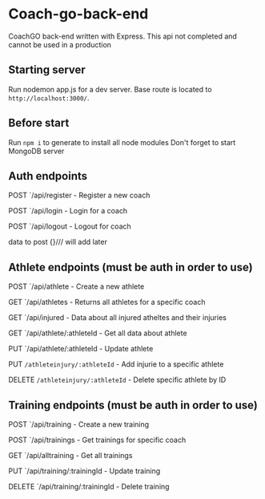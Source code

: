 # Coach-go-back-end
CoachGO back-end written with Express. This api not completed and cannot be used in a production

## Starting  server

Run nodemon app.js for a dev server. Base route is located to `http://localhost:3000/`. 

## Before start

Run `npm i` to generate to install all node modules
Don't forget to start MongoDB server

## Auth endpoints 

POST `/api/register - Register a new coach

POST `/api/login - Login for a coach

POST `/api/logout - Logout for coach

 data to post {}///
 will add later
 
## Athlete endpoints (must be auth in order to use)

POST `/api/athlete - Create a new athlete

GET `/api/athletes - Returns all athletes for a specific coach

GET `/api/injured - Data about all injured atheltes and their injuries

GET `/api/athlete/:athleteId - Get all data about athlete

PUT `/api/athlete/:athleteId - Update athlete

PUT `/athleteinjury/:athleteId` - Add injurie to a specific athlete

DELETE `/athleteinjury/:athleteId` - Delete specific athlete by ID

## Training endpoints (must be auth in order to use)

POST `/api/training - Create a new training

POST `/api/trainings - Get trainings for specific coach

GET `/api/alltraining - Get all trainings

PUT `/api/training/:trainingId - Update training

DELETE `/api/training/:trainingId - Delete training





